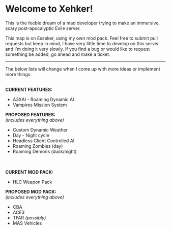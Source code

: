 # Welcome to Xehker!

This is the feeble dream of a mad developer trying to make an immersive, scary post-apocalyptic Exile server.

This map is on Esseker, using my own mod pack. Feel free to submit pull requests but keep in mind, I have very little time to develop on this server and I'm doing it very slowly. If you find a bug or would like to request something be added, go ahead and make a ticket.

---

The below lists will change when I come up with more ideas or implement more things.
<br><br>

**CURRENT FEATURES:**

* A3XAI - Roaming Dynamic AI
* Vampires Mission System

**PROPOSED FEATURES:**
<br>*(includes everything above)*

* Custom Dynamic Weather
* Day - Night cycle
* Headless Client Controlled AI
* Roaming Zombies (day)
* Roaming Demons (dusk/night)


<br><br>
**CURRENT MOD PACK:**

* HLC Weapon Pack


**PROPOSED MOD PACK:**
<br>*(includes everything above)*

* CBA
* ACE3
* TFAR *(possibly)*
* MAS Vehicles
